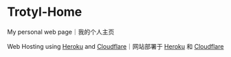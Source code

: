 # Trotyl-Home
My personal web page｜我的个人主页

Web Hosting using [Heroku](https://www.heroku.com/) and [Cloudflare](https://www.cloudflare.com/)｜网站部署于 [Heroku](https://www.heroku.com/) 和 [Cloudflare](https://www.cloudflare.com/)
